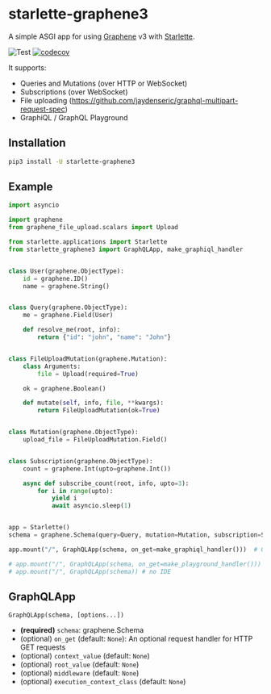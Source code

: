 # starlette-graphene3

A simple ASGI app for using [Graphene](https://github.com/graphql-python/graphene) v3 with [Starlette](https://github.com/encode/starlette).

![Test](https://github.com/ciscorn/starlette-graphene3/actions/workflows/test.yml/badge.svg?branch=master)
[![codecov](https://codecov.io/gh/ciscorn/starlette-graphene3/branch/master/graph/badge.svg)](https://codecov.io/gh/ciscorn/starlette-graphene3)

It supports:

- Queries and Mutations (over HTTP or WebSocket)
- Subscriptions (over WebSocket)
- File uploading (https://github.com/jaydenseric/graphql-multipart-request-spec)
- GraphiQL / GraphQL Playground


## Installation

```bash
pip3 install -U starlette-graphene3
```


## Example

```python
import asyncio

import graphene
from graphene_file_upload.scalars import Upload

from starlette.applications import Starlette
from starlette_graphene3 import GraphQLApp, make_graphiql_handler


class User(graphene.ObjectType):
    id = graphene.ID()
    name = graphene.String()


class Query(graphene.ObjectType):
    me = graphene.Field(User)

    def resolve_me(root, info):
        return {"id": "john", "name": "John"}


class FileUploadMutation(graphene.Mutation):
    class Arguments:
        file = Upload(required=True)

    ok = graphene.Boolean()

    def mutate(self, info, file, **kwargs):
        return FileUploadMutation(ok=True)


class Mutation(graphene.ObjectType):
    upload_file = FileUploadMutation.Field()


class Subscription(graphene.ObjectType):
    count = graphene.Int(upto=graphene.Int())

    async def subscribe_count(root, info, upto=3):
        for i in range(upto):
            yield i
            await asyncio.sleep(1)


app = Starlette()
schema = graphene.Schema(query=Query, mutation=Mutation, subscription=Subscription)

app.mount("/", GraphQLApp(schema, on_get=make_graphiql_handler()))  # Graphiql IDE

# app.mount("/", GraphQLApp(schema, on_get=make_playground_handler()))  # Playground IDE
# app.mount("/", GraphQLApp(schema)) # no IDE
```

## GraphQLApp

`GraphQLApp(schema, [options...])`

- **(required)** `schema`: graphene.Schema
- (optional) `on_get` (default: `None`): An optional request handler for HTTP GET requests
- (optional) `context_value` (default: `None`)
- (optional) `root_value` (default: `None`)
- (optional) `middleware` (default: `None`)
- (optional) `execution_context_class` (default: `None`)
